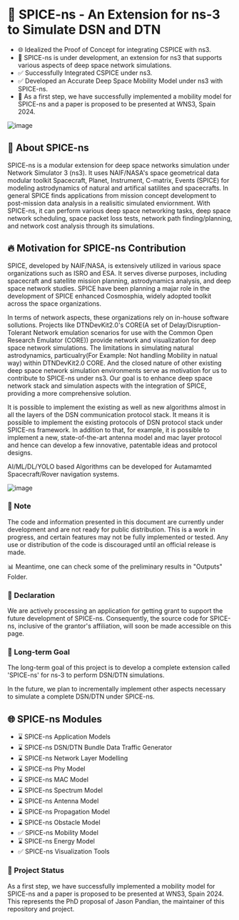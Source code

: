 # 📡 SPICE-ns - An Extension for ns-3 to Simulate DSN and DTN

- 🌐 Idealized the Proof of Concept for integrating CSPICE with ns3.
- 🚧 SPICE-ns is under development, an extension for ns3 that supports various aspects of deep space network simulations.
- ✅ Successfully Integrated CSPICE under ns3.
- ✅ Developed an Accurate Deep Space Mobility Model under ns3 with SPICE-ns.
- 🚀 As a first step, we have successfully implemented a mobility model for SPICE-ns and a paper is proposed to be presented at WNS3, Spain 2024.

![image](https://github.com/PandiaJason/SPICE-ns-Project/assets/100123063/504f278b-dec0-4c00-9e7d-29c11dfa9a32)


## 📡 About SPICE-ns
SPICE-ns is a modular extension for deep space networks simulation under Network Simulator 3 (ns3). It uses NAIF/NASA's space geometrical data modular toolkit Spacecraft, Planet, Instrument, C-matrix, Events (SPICE)  for modeling astrodynamics of natural and artifical satilites and spacecrafts. In general SPICE finds applications from mission concept development to post-mission data analysis in a realisitic simulated enviornment. With SPICE-ns, it can perform various deep space networking tasks, deep space network scheduling, space packet loss tests, network path finding/planning, and network cost analysis through its simulations.


## 🔥 Motivation for SPICE-ns Contribution

SPICE, developed by NAIF/NASA, is extensively utilized in various space organizations such as ISRO and ESA. It serves diverse purposes, including spacecraft and satellite mission planning, astrodynamics analysis, and deep space network studies. SPICE have been planning a majar role in the development of SPICE enhanced Cosmosphia, widely adopted toolkit across the space organizations.

In terms of network aspects, these organizations rely on in-house software sollutions. Projects like DTNDevKit2.0's CORE(A set of Delay/Disruption-Tolerant Network emulation scenarios for use with the Common Open Research Emulator (CORE)) provide network and visualization for deep space network simulations. The limitations in simulating natural astrodynamics, particualry(For Example: Not handling Mobility in natual way) within DTNDevKit2.0 CORE. And the closed nature of other existing deep space network simulation environments serve as motivation for us to contribute to SPICE-ns under ns3. Our goal is to enhance deep space network stack and simulation aspects with the integration of SPICE, providing a more comprehensive solution.

It is possible to implement the existing as well as new algorithms almost in all the layers of the DSN communication protocol stack. It means it is possible to implement the existing protocols of DSN protocol stack under SPICE-ns framework. In addition to that, for example, it is possible to implement a new, state-of-the-art antenna model and mac layer protocol and hence can develop a few innovative, patentable ideas and protocol designs.

AI/ML/DL/YOLO based Algorithms can be developed for Autamamted Spacecraft/Rover navigation systems.

![image](https://github.com/PandiaJason/SPICE-ns-Project/assets/100123063/e9054211-02b7-494c-9b0c-0506ba39f957)

### 🚧 Note 
The code and information presented in this document are currently under development and are not ready for public distribution. This is a work in progress, and certain features may not be fully implemented or tested. Any use or distribution of the code is discouraged until an official release is made.

📊 Meantime, one can check some of the preliminary results in "Outputs" Folder.

### 📜 Declaration
We are actively processing an application for getting grant to support the future development of SPICE-ns. Consequently, the source code for SPICE-ns, inclusive of the grantor's affiliation, will soon be made accessible on this page.

### 🎯 Long-term Goal

The long-term goal of this project is to develop a complete extension called 'SPICE-ns' for ns-3 to perform DSN/DTN simulations.

In the future, we plan to incrementally implement other aspects necessary to simulate a complete DSN/DTN under SPICE-ns.

## 🌐 SPICE-ns Modules 
 
- ⌛ SPICE-ns Application Models
- ⌛ SPICE-ns DSN/DTN Bundle Data Traffic Generator
- ⌛ SPICE-ns Network Layer Modelling
- ⌛ SPICE-ns Phy Model
- ⌛ SPICE-ns MAC Model
- ⌛ SPICE-ns Spectrum Model
- ⌛ SPICE-ns Antenna Model
- ⌛ SPICE-ns Propagation Model
- ⌛ SPICE-ns Obstacle Model
- ✅ SPICE-ns Mobility Model
- ⌛ SPICE-ns Energy Model
- ✅ SPICE-ns Visualization Tools

   
### 🚀 Project Status 

As a first step, we have successfully implemented a mobility model for SPICE-ns and a paper is proposed to be presented at WNS3, Spain 2024. This represents the PhD proposal of Jason Pandian, the maintainer of this repository and project.
